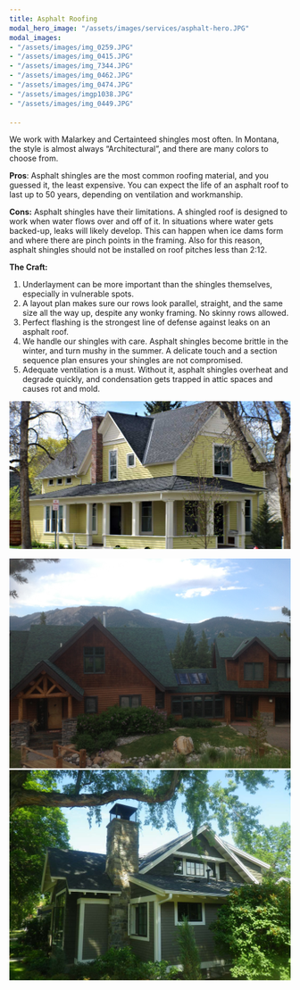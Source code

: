 ```yaml
---
title: Asphalt Roofing
modal_hero_image: "/assets/images/services/asphalt-hero.JPG"
modal_images:
- "/assets/images/img_0259.JPG"
- "/assets/images/img_0415.JPG"
- "/assets/images/img_7344.JPG"
- "/assets/images/img_0462.JPG"
- "/assets/images/img_0474.JPG"
- "/assets/images/imgp1038.JPG"
- "/assets/images/img_0449.JPG"

---
```

We work with Malarkey and Certainteed shingles most often.  In Montana, the style is almost always “Architectural”, and there are many colors to choose from.

**Pros**: Asphalt shingles are the most common roofing material, and you guessed it, the least expensive.  You can expect the life of an asphalt roof to last up to 50 years, depending on ventilation and workmanship.

**Cons:** Asphalt shingles have their limitations.  A shingled roof is designed to work when water flows over and off of it.  In situations where water gets backed-up, leaks will likely develop.  This can happen when ice dams form and where there are pinch points in the framing.  Also for this reason, asphalt shingles should not be installed on roof pitches less than 2:12.

**The Craft:** 

1. Underlayment can be more important than the shingles themselves, especially in vulnerable spots.
2. A layout plan makes sure our rows look parallel, straight, and the same size all the way up, despite any wonky framing.  No skinny rows allowed.
3. Perfect flashing is the strongest line of defense against leaks on an asphalt roof.
4. We handle our shingles with care.  Asphalt shingles become brittle in the winter, and turn mushy in the summer.  A delicate touch and a section sequence plan ensures your shingles are not compromised.
5. Adequate ventilation is a must.  Without it, asphalt shingles overheat and degrade quickly, and condensation gets trapped in attic spaces and causes rot and mold.

![](/assets/images/heros/home-hero2.jpg)

![](/assets/images/img_0572.JPG)![](/assets/images/imgp2104.JPG)